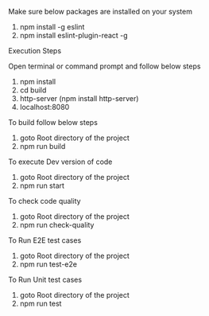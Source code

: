 Make sure below packages are installed on your system
1. npm install -g eslint
2. npm install eslint-plugin-react -g

Execution Steps

Open terminal or command prompt and follow below steps

1. npm install
2. cd build 
3. http-server (npm install http-server)
4. localhost:8080

To build follow below steps
1. goto Root directory of the project
2. npm run build

To execute Dev version of code
1. goto Root directory of the project
2. npm run start

To check code quality
1. goto Root directory of the project
2. npm run check-quality

To Run E2E test cases
1. goto Root directory of the project
2. npm run test-e2e

To Run Unit test cases
1. goto Root directory of the project
2. npm run test

